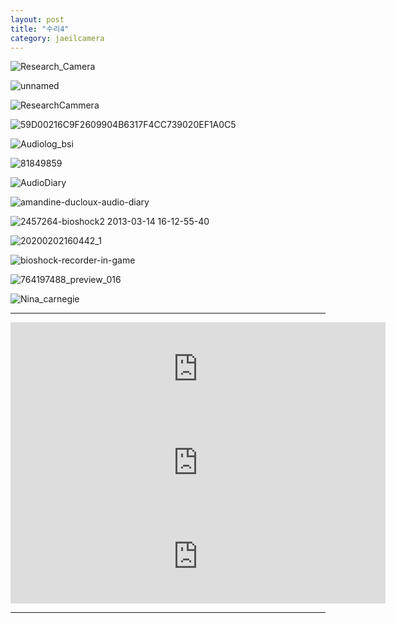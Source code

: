 ```yaml
---
layout: post
title: "수리4"
category: jaeilcamera
---
```


![Research_Camera](https://user-images.githubusercontent.com/81041256/129448548-cd841f11-1931-47d7-982c-d129ce9bd329.png)

![unnamed](https://user-images.githubusercontent.com/81041256/129448551-e513a66c-6d8f-4443-9b9a-9d99b06655b0.jpg)

![ResearchCammera](https://user-images.githubusercontent.com/81041256/129448561-521df75d-66f0-4db1-8d55-31162a8df3df.png)

![59D00216C9F2609904B6317F4CC739020EF1A0C5](https://user-images.githubusercontent.com/81041256/129448562-44b1a5f8-18e7-4060-a3c7-9189c937798c.jpeg)

![Audiolog_bsi](https://user-images.githubusercontent.com/81041256/129448607-16f300bb-e37e-4c61-9a53-c2935f0731fc.png)

![81849859](https://user-images.githubusercontent.com/81041256/129448608-a7e80676-2b57-4924-95b5-bb5d39240014.jpg)

![AudioDiary](https://user-images.githubusercontent.com/81041256/129448686-4f32208c-43dd-4ccb-b54f-373da1a7fa5b.png)

![amandine-ducloux-audio-diary](https://user-images.githubusercontent.com/81041256/129448569-f727ad57-26f4-4652-8f34-94e1bc9c57c2.jpg)

![2457264-bioshock2 2013-03-14 16-12-55-40](https://user-images.githubusercontent.com/81041256/129448570-95624c85-adfa-48b5-9638-efa285ce5a69.png)

![20200202160442_1](https://user-images.githubusercontent.com/81041256/129448579-224d4e61-3487-4377-b27e-cd6a1adec1c8.jpg)

![bioshock-recorder-in-game](https://user-images.githubusercontent.com/81041256/129448580-540d9a90-5542-4948-9dbd-78778be6745a.JPG)

![764197488_preview_016](https://user-images.githubusercontent.com/81041256/129448583-ffcb89ef-a91d-4e3d-8f37-c4f5da0abb34.jpg)

![Nina_carnegie](https://user-images.githubusercontent.com/81041256/129448584-d1dc835e-49b9-4688-be65-7a9f09334482.png)

***

<iframe width="600" src="https://www.youtube-nocookie.com/embed/6fuq8HDuLsU" title="YouTube video player" frameborder="0" allow="accelerometer; autoplay; clipboard-write; encrypted-media; gyroscope; picture-in-picture" allowfullscreen></iframe>

<iframe width="600" src="https://www.youtube-nocookie.com/embed/lzS8WHzIDr0" title="YouTube video player" frameborder="0" allow="accelerometer; autoplay; clipboard-write; encrypted-media; gyroscope; picture-in-picture" allowfullscreen></iframe>

<iframe width="600" src="https://www.youtube-nocookie.com/embed/Keg2jrh7K1A" title="YouTube video player" frameborder="0" allow="accelerometer; autoplay; clipboard-write; encrypted-media; gyroscope; picture-in-picture" allowfullscreen></iframe>

***
